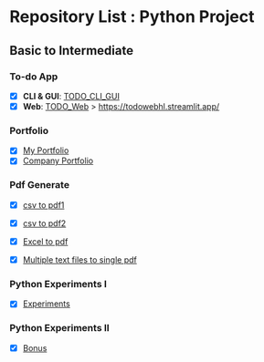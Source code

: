 # Repository List : Python Project 

## Basic to Intermediate

### To-do App
- [x] **CLI & GUI**: [TODO_CLI_GUI](https://github.com/hashinil/python_todo)
- [x] **Web**: [TODO_Web](https://github.com/hashinil/python_todo_web) > https://todowebhl.streamlit.app/

### Portfolio
   
- [x] [My Portfolio](https://github.com/hashinil/python_portfolio)
- [x] [Company Portfolio](https://github.com/hashinil/python_portfolio)

### Pdf Generate
  
- [x] [csv to pdf1](https://github.com/hashinil/python_pdf)

- [x] [csv to pdf2](https://github.com/hashinil/python_pdf_2)

- [x] [Excel to pdf](https://github.com/hashinil/python_pdf_3)
      
- [x] [Multiple text files to single pdf](https://github.com/hashinil/python_pdf_4)
   
### Python Experiments I
   
- [x] [Experiments](https://github.com/hashinil/python_experiments)
   
### Python Experiments II
   
- [x] [Bonus](https://github.com/hashinil/python_bonus)


   

